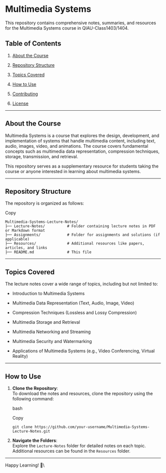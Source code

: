 # Multimedia Systems
This repository contains comprehensive notes, summaries, and resources for the Multimedia Systems course in QIAU-Class1403/1404.

## Table of Contents

1. [About the Course](#about-the-course)

2. [Repository Structure](#repository-structure)

3. [Topics Covered](#topics-covered)

4. [How to Use](#how-to-use)

5. [Contributing](#contributing)

6. [License](#license)

- - -

## About the Course

Multimedia Systems is a course that explores the design, development, and implementation of systems that handle multimedia content, including text, audio, images, video, and animations. The course covers fundamental concepts such as multimedia data representation, compression techniques, storage, transmission, and retrieval.

This repository serves as a supplementary resource for students taking the course or anyone interested in learning about multimedia systems.

- - -

## Repository Structure

The repository is organized as follows:

Copy

```
Multimedia-Systems-Lecture-Notes/
├── Lecture-Notes/          # Folder containing lecture notes in PDF or Markdown format
├── Assignments/            # Folder for assignments and solutions (if applicable)
├── Resources/              # Additional resources like papers, articles, and links
├── README.md               # This file
```

- - -

## Topics Covered

The lecture notes cover a wide range of topics, including but not limited to:

* Introduction to Multimedia Systems

* Multimedia Data Representation (Text, Audio, Image, Video)

* Compression Techniques (Lossless and Lossy Compression)

* Multimedia Storage and Retrieval

* Multimedia Networking and Streaming

* Multimedia Security and Watermarking

* Applications of Multimedia Systems (e.g., Video Conferencing, Virtual Reality)

- - -

## How to Use

1. **Clone the Repository**:\
   To download the notes and resources, clone the repository using the following command:

   bash

   Copy

   ```
   git clone https://github.com/your-username/Multimedia-Systems-Lecture-Notes.git
   ```

2. **Navigate the Folders**:\
   Explore the `Lecture-Notes` folder for detailed notes on each topic. Additional resources can be found in the `Resources` folder.

- - -

Happy Learning! 🚀\
